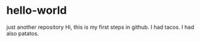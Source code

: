 # hello-world
just another repository
Hi, this is my first steps in github.
I had tacos.
I had also patatos.
